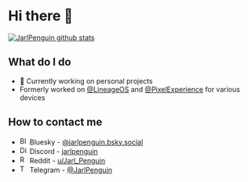 # Hi there 👋
[![JarlPenguin github stats](https://github-readme-stats.vercel.app/api?username=JarlPenguin&show_icons=true&include_all_commits=true&theme=tokyonight)](https://github.com/JarlPenguin)

## What do I do
- 🔨 Currently working on personal projects
- Formerly worked on [@LineageOS](https://github.com/LineageOS) and [@PixelExperience](https://github.com/PixelExperience) for various devices

## How to contact me
- <img src="https://pbs.twimg.com/profile_images/1738291333268377600/QjJngnVB_400x400.jpg" alt="Bluesky" width="16"/> Bluesky - [@jarlpenguin.bsky.social](https://bsky.app/profile/jarlpenguin.bsky.social)
- <img src="https://pbs.twimg.com/profile_images/1795851438956204032/rLl5Y48q_400x400.jpg" alt="Discord" width="16"/> Discord - [jarlpenguin](https://discord.gg/VVuZHqT)
- <img src="https://pbs.twimg.com/profile_images/1729909787029078016/dBjB3Fnr_400x400.jpg" alt="Reddit" width="16"/> Reddit - [u/Jarl_Penguin](https://reddit.com/u/Jarl_Penguin)
- <img src="https://pbs.twimg.com/profile_images/1183117696730390529/LRDASku7_400x400.jpg" alt="Telegram" width="16"/> Telegram - [@JarlPenguin](https://t.me/JarlPenguin)
